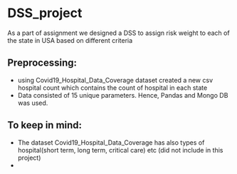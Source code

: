 # DSS_project
As a part of assignment we designed a DSS to assign risk weight to each of the state in USA based on different criteria



## Preprocessing:
- using Covid19_Hospital_Data_Coverage dataset created a new csv hospital count which contains the count of hospital in each state
- Data consisted of 15 unique parameters. Hence, Pandas and Mongo DB was used.
## To keep in mind:
- The dataset Covid19_Hospital_Data_Coverage has also types of hospital(short term, long term, critical care) etc (did not include in this project)
- 
